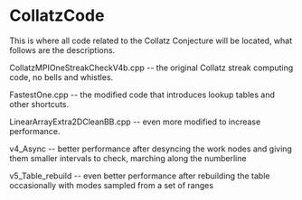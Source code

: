 # CollatzCode
This is where all code related to the Collatz Conjecture will be located, what follows are the descriptions.

CollatzMPIOneStreakCheckV4b.cpp -- the original Collatz streak computing code, no bells and whistles.

FastestOne.cpp -- the modified code that introduces lookup tables and other shortcuts.

LinearArrayExtra2DCleanBB.cpp -- even more modified to increase performance.

v4_Async -- better performance after desyncing the work nodes and giving them smaller intervals to check, marching along the numberline

v5_Table_rebuild -- even better performance after rebuilding the table occasionally with modes sampled from a set of ranges